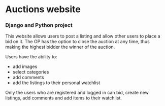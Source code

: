 # Auctions website

### Django and Python project

This website allows users to post a listing and allow other users to place a bid on it. 
The OP has the option to close the auction at any time, thus making the highest bidder 
the winner of the auction. 

Users have the ability to: 
* add images
* select categories
* add comments
* add the listings to their personal watchlist

Only the users who are registered and logged in can bid, create new listings, add comments and add items to
their watchlist.